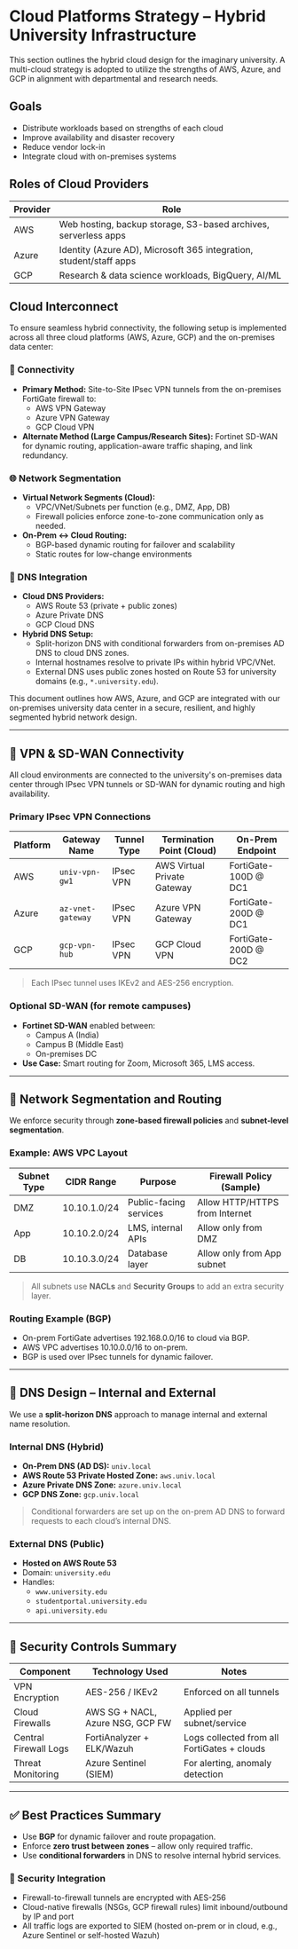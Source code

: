 # Cloud Platforms Strategy – Hybrid University Infrastructure

This section outlines the hybrid cloud design for the imaginary university. A multi-cloud strategy is adopted to utilize the strengths of AWS, Azure, and GCP in alignment with departmental and research needs.

## Goals

- Distribute workloads based on strengths of each cloud
- Improve availability and disaster recovery
- Reduce vendor lock-in
- Integrate cloud with on-premises systems

## Roles of Cloud Providers

| Provider | Role |
|---------|------|
| AWS     | Web hosting, backup storage, S3-based archives, serverless apps |
| Azure   | Identity (Azure AD), Microsoft 365 integration, student/staff apps |
| GCP     | Research & data science workloads, BigQuery, AI/ML |

## Cloud Interconnect

To ensure seamless hybrid connectivity, the following setup is implemented across all three cloud platforms (AWS, Azure, GCP) and the on-premises data center:

### 🔐 Connectivity

- **Primary Method:** Site-to-Site IPsec VPN tunnels from the on-premises FortiGate firewall to:
  - AWS VPN Gateway
  - Azure VPN Gateway
  - GCP Cloud VPN
- **Alternate Method (Large Campus/Research Sites):** Fortinet SD-WAN for dynamic routing, application-aware traffic shaping, and link redundancy.

### 🌐 Network Segmentation

- **Virtual Network Segments (Cloud):**
  - VPC/VNet/Subnets per function (e.g., DMZ, App, DB)
  - Firewall policies enforce zone-to-zone communication only as needed.
- **On-Prem ↔ Cloud Routing:**
  - BGP-based dynamic routing for failover and scalability
  - Static routes for low-change environments

### 🧭 DNS Integration

- **Cloud DNS Providers:**
  - AWS Route 53 (private + public zones)
  - Azure Private DNS
  - GCP Cloud DNS
- **Hybrid DNS Setup:**
  - Split-horizon DNS with conditional forwarders from on-premises AD DNS to cloud DNS zones.
  - Internal hostnames resolve to private IPs within hybrid VPC/VNet.
  - External DNS uses public zones hosted on Route 53 for university domains (e.g., `*.university.edu`).

This document outlines how AWS, Azure, and GCP are integrated with our on-premises university data center in a secure, resilient, and highly segmented hybrid network design.

---

## 🔐 VPN & SD-WAN Connectivity

All cloud environments are connected to the university's on-premises data center through IPsec VPN tunnels or SD-WAN for dynamic routing and high availability.

### Primary IPsec VPN Connections

| Platform | Gateway Name     | Tunnel Type | Termination Point (Cloud) | On-Prem Endpoint         |
|----------|------------------|-------------|----------------------------|---------------------------|
| AWS      | `univ-vpn-gw1`   | IPsec VPN   | AWS Virtual Private Gateway | FortiGate-100D @ DC1      |
| Azure    | `az-vnet-gateway`| IPsec VPN   | Azure VPN Gateway          | FortiGate-200D @ DC1      |
| GCP      | `gcp-vpn-hub`    | IPsec VPN   | GCP Cloud VPN              | FortiGate-200D @ DC2      |

> Each IPsec tunnel uses IKEv2 and AES-256 encryption.

### Optional SD-WAN (for remote campuses)

- **Fortinet SD-WAN** enabled between:
  - Campus A (India)
  - Campus B (Middle East)
  - On-premises DC
- **Use Case:** Smart routing for Zoom, Microsoft 365, LMS access.

---

## 🔁 Network Segmentation and Routing

We enforce security through **zone-based firewall policies** and **subnet-level segmentation**.

### Example: AWS VPC Layout

| Subnet Type | CIDR Range       | Purpose               | Firewall Policy (Sample)       |
|-------------|------------------|------------------------|---------------------------------|
| DMZ         | 10.10.1.0/24     | Public-facing services | Allow HTTP/HTTPS from Internet |
| App         | 10.10.2.0/24     | LMS, internal APIs     | Allow only from DMZ            |
| DB          | 10.10.3.0/24     | Database layer         | Allow only from App subnet     |

> All subnets use **NACLs** and **Security Groups** to add an extra security layer.

### Routing Example (BGP)

- On-prem FortiGate advertises 192.168.0.0/16 to cloud via BGP.
- AWS VPC advertises 10.10.0.0/16 to on-prem.
- BGP is used over IPsec tunnels for dynamic failover.

---

## 🧭 DNS Design – Internal and External

We use a **split-horizon DNS** approach to manage internal and external name resolution.

### Internal DNS (Hybrid)

- **On-Prem DNS (AD DS):** `univ.local`
- **AWS Route 53 Private Hosted Zone:** `aws.univ.local`
- **Azure Private DNS Zone:** `azure.univ.local`
- **GCP DNS Zone:** `gcp.univ.local`

> Conditional forwarders are set up on the on-prem AD DNS to forward requests to each cloud’s internal DNS.

### External DNS (Public)

- **Hosted on AWS Route 53**
- Domain: `university.edu`
- Handles:
  - `www.university.edu`
  - `studentportal.university.edu`
  - `api.university.edu`

---

## 🔐 Security Controls Summary

| Component               | Technology Used                  | Notes                                        |
|------------------------|----------------------------------|----------------------------------------------|
| VPN Encryption         | AES-256 / IKEv2                  | Enforced on all tunnels                      |
| Cloud Firewalls        | AWS SG + NACL, Azure NSG, GCP FW | Applied per subnet/service                   |
| Central Firewall Logs  | FortiAnalyzer + ELK/Wazuh        | Logs collected from all FortiGates + clouds  |
| Threat Monitoring      | Azure Sentinel (SIEM)            | For alerting, anomaly detection              |

---

## ✅ Best Practices Summary

- Use **BGP** for dynamic failover and route propagation.
- Enforce **zero trust between zones** – allow only required traffic.
- Use **conditional forwarders** in DNS to resolve internal hybrid services.

### 🔐 Security Integration

- Firewall-to-firewall tunnels are encrypted with AES-256
- Cloud-native firewalls (NSGs, GCP firewall rules) limit inbound/outbound by IP and port
- All traffic logs are exported to SIEM (hosted on-prem or in cloud, e.g., Azure Sentinel or self-hosted Wazuh)
